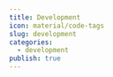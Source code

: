```yaml
---
title: Development
icon: material/code-tags
slug: development
categories:
  - development
publish: true
---
```

